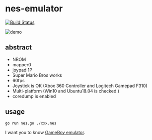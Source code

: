 # nes-emulator

[![Build Status](https://travis-ci.com/Akatsuki-py/nes-emulator.svg?branch=master)](https://travis-ci.com/Akatsuki-py/nes-emulator)

![demo](https://imgur.com/UgsUTv6.gif, "Demo")

## abstract

- NROM
- mapper0
- joypad 1P
- Super Mario Bros works
- 60fps
- Joystick is OK (Xbox 360 Controller and Logitech Gamepad F310)
- Multi-platform (Win10 and Ubuntu18.04 is checked.)
- coredump is enabled

## usage

```golang
go run nes.go ./xxx.nes 
```

I want you to know [GameBoy emulator](https://github.com/Akatsuki-py/gameboy).